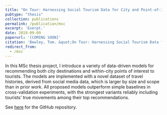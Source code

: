 ```yaml
---
title: "On Tour: Harnessing Social Tourism Data for City and Point-of-Interest Recommendation"
pubtype: "thesis"
collection: publications
permalink: /publication/msc
excerpt: 'Exerpt.'
date: 2019-09-09
paperurl: '[COMING SOON]'
citation: 'Bewley, Tom. &quot;On Tour: Harnessing Social Tourism Data for City and Point-of-Interest Recommendation.&quot; MSc Thesis, University of Bristol, 2019.'
redirect_from: 
  - /msc
---
```

In this MSc thesis project, I introduce a variety of data-driven models for recommending both city destinations and within-city points of interest to tourists. The models are implemented with a novel dataset of travel histories, derived from social media data, which is larger by size and scope than in prior work. All proposed models outperform simple baselines in cross-validation experiments, with the strongest variants reliably including tourists’ true movements among their top recommendations.

See [here](https://github.com/tombewley/OnTour-TourismRecommendation) for the GitHub repository.




